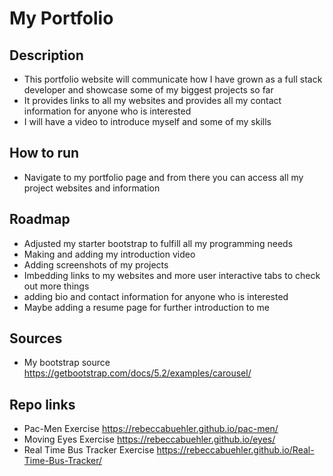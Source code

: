 # My Portfolio

## Description

   * This portfolio website will communicate how I have grown as a full stack developer and showcase some of my biggest projects so far
   * It provides links to all my websites and provides all my contact information for anyone who is interested
   * I will have a video to introduce myself and some of my skills

## How to run
   * Navigate to my portfolio page and from there you can access all my project websites and information

## Roadmap

   * Adjusted my starter bootstrap to fulfill all my programming needs
   * Making and adding my introduction video
   * Adding screenshots of my projects
   * Imbedding links to my websites and more user interactive tabs to check out more things
   * adding bio and contact information for anyone who is interested
   * Maybe adding a resume page for further introduction to me

## Sources
  * My bootstrap source https://getbootstrap.com/docs/5.2/examples/carousel/

## Repo links

   * Pac-Men Exercise
   https://rebeccabuehler.github.io/pac-men/
   * Moving Eyes Exercise
   https://rebeccabuehler.github.io/eyes/
   * Real Time Bus Tracker Exercise
   https://rebeccabuehler.github.io/Real-Time-Bus-Tracker/